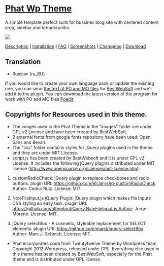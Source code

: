 <a href="http://bestwebsoft.com/theme/phat/" target=_blank>Phat Wp Theme</a>
=============

A simple template perfect suits for bussines blog site with centered content area, sidebar and breadcrumbs.

<img src="http://bestwebsoft.com/wp-content/uploads/2014/09/xphat-wp-banner.jpg.pagespeed.ic.Dp0qd5AODq.jpg" />

<a href="http://bestwebsoft.com/products/phat/description" target=_blank>Description</a> | 
<a href="http://bestwebsoft.com/products/phat/installation" target=_blank>Installation</a> | 
<a href="http://bestwebsoft.com/products/phat/faq" target=_blank>FAQ</a> | 
<a href="http://bestwebsoft.com/products/phat/screenshots" target=_blank>Screenshots</a> | 
<a href="http://bestwebsoft.com/products/phat/changelog" target=_blank>Changelog</a> | 
<a href="http://bestwebsoft.com/products/phat/download" target=_blank>Download</a>

Translation
-----------------------------
* Russian (ru_RU)

If you would like to create your own language pack or update the existing one, you can send <a href="http://codex.wordpress.org/Translating_WordPress" target="_blank">the text of PO and MO files</a> for <a href="http://support.bestwebsoft.com" target="_blank">BestWebSoft</a> and we'll add it to the plugin. You can download the latest version of the program for work with PO and MO files  <a href="http://www.poedit.net/download.php" target="_blank">Poedit</a>.

Copyrights for Resources used in this theme.
-----------------------------


* The images used in the Phat Theme in the "images" folder are under GPL v2 License and have been created by BestWebSoft.
* 2 external fonts from google fonts repository have been used: Open Sans and Bevan.
* The "css" folder contains styles for jQuery plugins used in the theme and they are under MIT License.
* script.js has been created by BestWebsoft and it is under GPL v2 License. It includes the following jQuery plugins distributed under MIT license (http://www.opensource.org/licenses/mit-license.php):

1. customRadioCheck: jQuery plugin to replace checkboxes and radio buttons. plugin URI: https://github.com/elclanrs/jq-customRadioCheck. Author: Cedric Ruiz. License: MIT.

2. NiceFileInput.js jQuery Plugin: jQuery plugin which makes file inputs CSS styling an easy task. plugin URI: https://github.com/alterebro/jQuery.NiceFileInput.js.Author: Jorge Moreno. License: MIT.

3. jQuery selectBox - A cosmetic, styleable replacement for SELECT elements. plugin URI: https://github.com/marcj/jquery-selectBox. Author: Marc J. Schmidt. License: MIT.

* Phat incorporates code from Twentytwelve Theme by Wordpress team, Copyright 2012 Wordpress, released under GPL.
Everything else used in this theme has been created by BestWebSoft, especially for the Phat theme and is distributed under GPL license.
